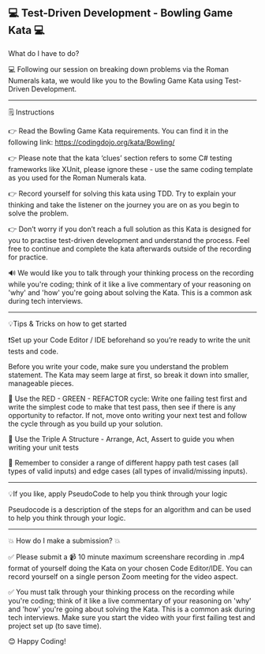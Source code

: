 ## 💻 Test-Driven Development - Bowling Game Kata 💻

What do I have to do?

💻 Following our session on breaking down problems via the Roman Numerals kata, we would like you to the Bowling Game Kata using Test-Driven Development.

---

🗒️ Instructions

👉 Read the Bowling Game Kata requirements. You can find it in the following link: https://codingdojo.org/kata/Bowling/

👉 Please note that the kata ‘clues’ section refers to some C# testing frameworks like XUnit, please ignore these - use the same coding template as you used for the Roman Numerals kata.

👉 Record yourself for solving this kata using TDD. Try to explain your thinking and take the listener on the journey you are on as you begin to solve the problem.

👉 Don’t worry if you don’t reach a full solution as this Kata is designed for you to practise test-driven development and understand the process. Feel free to continue and complete the kata afterwards outside of the recording for practice.

🔊 We would like you to talk through your thinking process on the recording while you're coding; think of it like a live commentary of your reasoning on 'why' and 'how' you're going about solving the Kata. This is a common ask during tech interviews.

---

💡Tips & Tricks on how to get started

❗Set up your Code Editor / IDE beforehand so you’re ready to write the unit tests and code.

Before you write your code, make sure you understand the problem statement. The Kata may seem large at first, so break it down into smaller, manageable pieces.

💭 Use the RED - GREEN - REFACTOR cycle: Write one failing test first and write the simplest code to make that test pass, then see if there is any opportunity to refactor. If not, move onto writing your next test and follow the cycle through as you build up your solution.

💭 Use the Triple A Structure - Arrange, Act, Assert to guide you when writing your unit tests

💭 Remember to consider a range of different happy path test cases (all types of valid inputs) and edge cases (all types of invalid/missing inputs).

---

💡If you like, apply PseudoCode to help you think through your logic

Pseudocode is a description of the steps for an algorithm and can be used to help you think through your logic.

---

💥 How do I make a submission? 💥

✅ Please submit a 📹 10 minute maximum screenshare recording in .mp4 format of yourself doing the Kata on your chosen Code Editor/IDE. You can record yourself on a single person Zoom meeting for the video aspect.

✅ You must talk through your thinking process on the recording while you're coding; think of it like a live commentary of your reasoning on 'why' and 'how' you're going about solving the Kata. This is a common ask during tech interviews. Make sure you start the video with your first failing test and project set up (to save time).

😊 Happy Coding!
